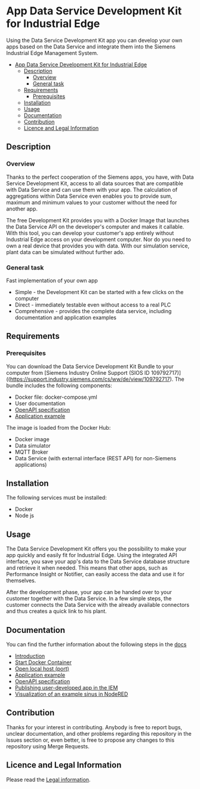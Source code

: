 # App Data Service Development Kit for Industrial Edge

Using the Data Service Development Kit app you can develop your own apps based on the Data Service and integrate them into the Siemens Industrial Edge Management System.

- [App Data Service Development Kit for Industrial Edge](#app-data-service-development-kit-for-industrial-edge)
  - [Description](#description)
    - [Overview](#overview)
    - [General task](#general-task)
  - [Requirements](#requirements)
    - [Prerequisites](#prerequisites)
  - [Installation](#installation)
  - [Usage](#usage)
  - [Documentation](#documentation)
  - [Contribution](#contribution)
  - [Licence and Legal Information](#licence-and-legal-information)

## Description

### Overview

Thanks to the perfect cooperation of the Siemens apps, you have, with Data Service Development Kit, access to all data sources that are compatible with Data Service and can use them with your app. The calculation of aggregations within Data Service even enables you to provide sum, maximum and minimum values to your customer without the need for another app.

The free Development Kit provides you with a Docker Image that launches the Data Service API on the developer's computer and makes it callable. With this tool, you can develop your customer's app entirely without Industrial Edge access on your development computer. Nor do you need to own a real device that provides you with data. With our simulation service, plant data can be simulated without further ado.

### General task

Fast implementation of your own app

- Simple - the Development Kit can be started with a few clicks on the computer
- Direct - immediately testable even without access to a real PLC
- Comprehensive - provides the complete data service, including documentation and application examples

## Requirements

### Prerequisites

You can download the Data Service Development Kit Bundle to your computer from [Siemens Industry Online Support (SIOS ID 109792717)]((<https://support.industry.siemens.com/cs/ww/de/view/109792717>). The bundle includes the following components:

- Docker file: docker-compose.yml
- User documentation
- [OpenAPI specification](docs/OpenAPI_specification.md)
- [Application example](docs/Application_example.md)
  
The image is loaded from the Docker Hub:

- Docker image
- Data simulator
- MQTT Broker
- Data Service (with external interface (REST API) for non-Siemens applications)

## Installation

The following services must be installed:

- Docker
- Node js

## Usage

The Data Service Development Kit offers you the possibility to make your app quickly and easily fit for Industrial Edge. Using the integrated API interface, you save your app's data to the Data Service database structure and retrieve it when needed. This means that other apps, such as Performance Insight or Notifier, can easily access the data and use it for themselves.

After the development phase, your app can be handed over to your customer together with the Data Service. In a few simple steps, the customer connects the Data Service with the already available connectors and thus creates a quick link to his plant.

## Documentation

You can find the further information about the following steps in the [docs](./docs)

- [Introduction](./docs/Introduction.md#security-information)
- [Start Docker Container](./docs/Start_docker_container.md#requirement)
- [Open local host (port)](./docs/Open_local_host.md#requirement)
- [Application example](./docs/Application_example.md#description)
- [OpenAPI specification](./docs/OpenAPI_specification.md#description)
- [Publishing user-developed app in the IEM](./docs/Publishing_user-developed-app.md#description)
- [Visualization of an example sinus in NodeRED](./docs/Visualization_example_value.md#description)
  
## Contribution

Thanks for your interest in contributing. Anybody is free to report bugs, unclear documentation, and other problems regarding this repository in the Issues section or, even better, is free to propose any changes to this repository using Merge Requests.

## Licence and Legal Information

Please read the [Legal information](LICENSE.md).
